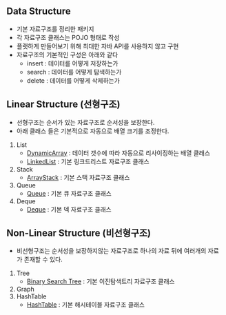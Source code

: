 ## Data Structure
- 기본 자료구조를 정리한 패키지
- 각 자료구조 클래스는 POJO 형태로 작성
- 플랫하게 만들어보기 위해 최대한 자바 API를 사용하지 않고 구현
- 자료구조의 기본적인 구성은 아래와 같다
	* insert : 데이터를 어떻게 저장하는가
	* search : 데이터를 어떻게 탐색하는가
	* delete : 데이터를 어떻게 삭제하는가

## Linear Structure (선형구조)
- 선형구조는 순서가 있는 자료구조로 순서성을 보장한다.
- 아래 클래스 들은 기본적으로 자동으로 배열 크기를 조정한다.
1. List
	- [DynamicArray](./DynamicArray.java) : 데이터 갯수에 따라 자동으로 리사이징하는 배열 클래스
	- [LinkedList](./LinkedList.java) : 기본 링크드리스트 자료구조 클래스
2. Stack
	- [ArrayStack](./ArrayStack.java) : 기본 스택 자료구조 클래스
3. Queue
	- [Queue](./Queue.java) : 기본 큐 자료구조 클래스
4. Deque
	- [Deque](./Deque.java) : 기본 덱 자료구조 클래스

## Non-Linear Structure (비선형구조)
- 비선형구조는 순서성을 보장하지않는 자료구조로 하나의 자료 뒤에 여러개의 자료가 존재할 수 있다.
1. Tree
	- [Binary Search Tree](./BinarySearchTree.java) : 기본 이진탐색트리 자료구조 클래스
2. Graph
3. HashTable
	- [HashTable](./HashTable.java) : 기본 해시테이블 자료구조 클래스
